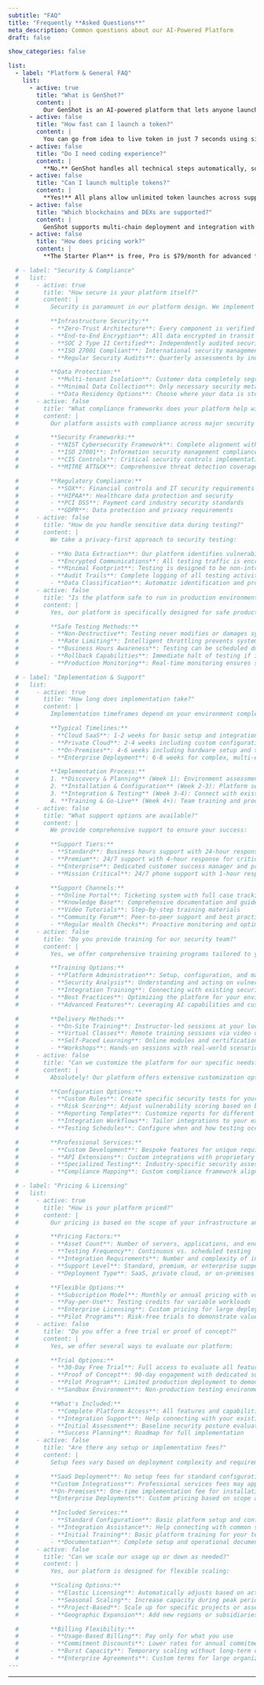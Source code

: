 ```yaml
---
subtitle: "FAQ"
title: "Frequently **Asked Questions**"
meta_description: Common questions about our AI-Powered Platform
draft: false

show_categories: false

list:
  - label: "Platform & General FAQ"
    list:
      - active: true
        title: "What is GenShot?"
        content: |
          Our GenShot is an AI-powered platform that lets anyone launch digital tokens in seconds. It automates smart contract creation, liquidity pool setup, and DEX integration—no coding needed.
      - active: false
        title: "How fast can I launch a token?"
        content: |
          You can go from idea to live token in just 7 seconds using simple prompts.
      - active: false
        title: "Do I need coding experience?"
        content: |
          **No.** GenShot handles all technical steps automatically, so anyone can launch tokens without technical knowledge.
      - active: false
        title: "Can I launch multiple tokens?"
        content: |
          **Yes!** All plans allow unlimited token launches across supported chains.
      - active: false
        title: "Which blockchains and DEXs are supported?"
        content: |
          GenShot supports multi-chain deployment and integration with all major decentralized exchanges for liquidity and trading.
      - active: false
        title: "How does pricing work?"
        content: |
          **The Starter Plan** is free, Pro is $79/month for advanced features and multi-chain support, and Enterprise offers custom solutions with dedicated support and integrations.

  # - label: "Security & Compliance"
  #   list:
  #     - active: true
  #       title: "How secure is your platform itself?"
  #       content: |
  #         Security is paramount in our platform design. We implement multiple layers of protection:

  #         **Infrastructure Security:**
  #         - **Zero-Trust Architecture**: Every component is verified and authenticated
  #         - **End-to-End Encryption**: All data encrypted in transit and at rest
  #         - **SOC 2 Type II Certified**: Independently audited security controls
  #         - **ISO 27001 Compliant**: International security management standards
  #         - **Regular Security Audits**: Quarterly assessments by independent security firms

  #         **Data Protection:**
  #         - **Multi-tenant Isolation**: Customer data completely segregated
  #         - **Minimal Data Collection**: Only necessary security metadata is stored
  #         - **Data Residency Options**: Choose where your data is stored and processed
  #     - active: false
  #       title: "What compliance frameworks does your platform help with?"
  #       content: |
  #         Our platform assists with compliance across major security and regulatory frameworks:

  #         **Security Frameworks:**
  #         - **NIST Cybersecurity Framework**: Complete alignment with core functions
  #         - **ISO 27001**: Information security management compliance
  #         - **CIS Controls**: Critical security controls implementation
  #         - **MITRE ATT&CK**: Comprehensive threat detection coverage

  #         **Regulatory Compliance:**
  #         - **SOX**: Financial controls and IT security requirements
  #         - **HIPAA**: Healthcare data protection and security
  #         - **PCI DSS**: Payment card industry security standards
  #         - **GDPR**: Data protection and privacy requirements
  #     - active: false
  #       title: "How do you handle sensitive data during testing?"
  #       content: |
  #         We take a privacy-first approach to security testing:

  #         - **No Data Extraction**: Our platform identifies vulnerabilities without extracting sensitive data
  #         - **Encrypted Communications**: All testing traffic is encrypted and secured
  #         - **Minimal Footprint**: Testing is designed to be non-intrusive and production-safe
  #         - **Audit Trails**: Complete logging of all testing activities for compliance
  #         - **Data Classification**: Automatic identification and protection of sensitive data types
  #     - active: false
  #       title: "Is the platform safe to run in production environments?"
  #       content: |
  #         Yes, our platform is specifically designed for safe production testing:

  #         **Safe Testing Methods:**
  #         - **Non-Destructive**: Testing never modifies or damages systems
  #         - **Rate Limiting**: Intelligent throttling prevents system overload
  #         - **Business Hours Awareness**: Testing can be scheduled during low-impact periods
  #         - **Rollback Capabilities**: Immediate halt of testing if issues are detected
  #         - **Production Monitoring**: Real-time monitoring ensures system stability

  # - label: "Implementation & Support"
  #   list:
  #     - active: true
  #       title: "How long does implementation take?"
  #       content: |
  #         Implementation timeframes depend on your environment complexity and deployment option:

  #         **Typical Timelines:**
  #         - **Cloud SaaS**: 1-2 weeks for basic setup and integration
  #         - **Private Cloud**: 2-4 weeks including custom configuration
  #         - **On-Premises**: 4-6 weeks including hardware setup and training
  #         - **Enterprise Deployment**: 6-8 weeks for complex, multi-environment setups

  #         **Implementation Process:**
  #         1. **Discovery & Planning** (Week 1): Environment assessment and planning
  #         2. **Installation & Configuration** (Week 2-3): Platform setup and customization
  #         3. **Integration & Testing** (Week 3-4): Connect with existing tools and validate
  #         4. **Training & Go-Live** (Week 4+): Team training and production deployment
  #     - active: false
  #       title: "What support options are available?"
  #       content: |
  #         We provide comprehensive support to ensure your success:

  #         **Support Tiers:**
  #         - **Standard**: Business hours support with 24-hour response time
  #         - **Premium**: 24/7 support with 4-hour response for critical issues
  #         - **Enterprise**: Dedicated customer success manager and priority support
  #         - **Mission Critical**: 24/7 phone support with 1-hour response guarantee

  #         **Support Channels:**
  #         - **Online Portal**: Ticketing system with full case tracking
  #         - **Knowledge Base**: Comprehensive documentation and guides
  #         - **Video Tutorials**: Step-by-step training materials
  #         - **Community Forum**: Peer-to-peer support and best practices
  #         - **Regular Health Checks**: Proactive monitoring and optimization
  #     - active: false
  #       title: "Do you provide training for our security team?"
  #       content: |
  #         Yes, we offer comprehensive training programs tailored to your team's needs:

  #         **Training Options:**
  #         - **Platform Administration**: Setup, configuration, and management
  #         - **Security Analysis**: Understanding and acting on vulnerability findings
  #         - **Integration Training**: Connecting with existing security tools
  #         - **Best Practices**: Optimizing the platform for your environment
  #         - **Advanced Features**: Leveraging AI capabilities and custom rules

  #         **Delivery Methods:**
  #         - **On-Site Training**: Instructor-led sessions at your location
  #         - **Virtual Classes**: Remote training sessions via video conference
  #         - **Self-Paced Learning**: Online modules and certification tracks
  #         - **Workshops**: Hands-on sessions with real-world scenarios
  #     - active: false
  #       title: "Can we customize the platform for our specific needs?"
  #       content: |
  #         Absolutely! Our platform offers extensive customization options:

  #         **Configuration Options:**
  #         - **Custom Rules**: Create specific security tests for your environment
  #         - **Risk Scoring**: Adjust vulnerability scoring based on business impact
  #         - **Reporting Templates**: Customize reports for different stakeholders
  #         - **Integration Workflows**: Tailor integrations to your existing processes
  #         - **Testing Schedules**: Configure when and how testing occurs

  #         **Professional Services:**
  #         - **Custom Development**: Bespoke features for unique requirements
  #         - **API Extensions**: Custom integrations with proprietary tools
  #         - **Specialized Testing**: Industry-specific security assessments
  #         - **Compliance Mapping**: Custom compliance framework alignment

  # - label: "Pricing & Licensing"
  #   list:
  #     - active: true
  #       title: "How is your platform priced?"
  #       content: |
  #         Our pricing is based on the scope of your infrastructure and testing requirements:

  #         **Pricing Factors:**
  #         - **Asset Count**: Number of servers, applications, and endpoints
  #         - **Testing Frequency**: Continuous vs. scheduled testing
  #         - **Integration Requirements**: Number and complexity of integrations
  #         - **Support Level**: Standard, premium, or enterprise support
  #         - **Deployment Type**: SaaS, private cloud, or on-premises

  #         **Flexible Options:**
  #         - **Subscription Model**: Monthly or annual pricing with volume discounts
  #         - **Pay-per-Use**: Testing credits for variable workloads
  #         - **Enterprise Licensing**: Custom pricing for large deployments
  #         - **Pilot Programs**: Risk-free trials to demonstrate value
  #     - active: false
  #       title: "Do you offer a free trial or proof of concept?"
  #       content: |
  #         Yes, we offer several ways to evaluate our platform:

  #         **Trial Options:**
  #         - **30-Day Free Trial**: Full access to evaluate all features
  #         - **Proof of Concept**: 90-day engagement with dedicated support
  #         - **Pilot Program**: Limited production deployment to demonstrate ROI
  #         - **Sandbox Environment**: Non-production testing environment

  #         **What's Included:**
  #         - **Complete Platform Access**: All features and capabilities
  #         - **Integration Support**: Help connecting with your existing tools
  #         - **Initial Assessment**: Baseline security posture evaluation
  #         - **Success Planning**: Roadmap for full implementation
  #     - active: false
  #       title: "Are there any setup or implementation fees?"
  #       content: |
  #         Setup fees vary based on deployment complexity and requirements:

  #         **SaaS Deployment**: No setup fees for standard configurations
  #         **Custom Integrations**: Professional services fees may apply
  #         **On-Premises**: One-time implementation fee for installation and configuration
  #         **Enterprise Deployments**: Custom pricing based on scope and complexity

  #         **Included Services:**
  #         - **Standard Configuration**: Basic platform setup and configuration
  #         - **Integration Assistance**: Help connecting with common security tools
  #         - **Initial Training**: Basic platform training for your team
  #         - **Documentation**: Complete setup and operational documentation
  #     - active: false
  #       title: "Can we scale our usage up or down as needed?"
  #       content: |
  #         Yes, our platform is designed for flexible scaling:

  #         **Scaling Options:**
  #         - **Elastic Licensing**: Automatically adjusts based on actual usage
  #         - **Seasonal Scaling**: Increase capacity during peak periods
  #         - **Project-Based**: Scale up for specific projects or assessments
  #         - **Geographic Expansion**: Add new regions or subsidiaries easily

  #         **Billing Flexibility:**
  #         - **Usage-Based Billing**: Pay only for what you use
  #         - **Commitment Discounts**: Lower rates for annual commitments
  #         - **Burst Capacity**: Temporary scaling without long-term commitment
  #         - **Enterprise Agreements**: Custom terms for large organizations
---
```

---
